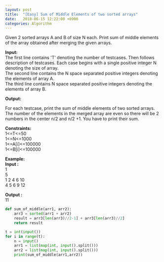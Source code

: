 ```yaml
---
layout: post
title:  "[Easy] Sum of Middle Elements of two sorted arrays"
date:   2018-06-15 12:22:00 +0900
categories: Algorithm
---
```


Given 2 sorted arrays A and B of size N each. Print sum of middle elements of the array obtained after merging the given arrays.

**Input:**  
The first line contains 'T' denoting the number of testcases. Then follows description of testcases.
Each case begins with a single positive integer N denoting the size of array.  
The second line contains the N space separated positive integers denoting the elements of array A.  
The third line contains N space separated positive integers denoting the elements of array B.
 

**Output:**

For each testcase, print the sum of middle elements of two sorted arrays. The number of the elements in the merged array are even so there will be 2 numbers in the center n/2 and n/2 +1. You have to print their sum. 


**Constraints:**  
 1<=T<=50  
 1<=N<=1000  
 1<=A[i]<=100000  
 1<=B[i]<=100000  


**Example:**  
**Input :**   
1  
5  
1 2 4 6 10  
4 5 6 9 12  
 
**Output :**  
11  

```python
def sum_of_middle(arr1, arr2):
    arr3 = sorted(arr1 + arr2)
    result = arr3[len(arr3)//2-1] + arr3[len(arr3)//2]
    return result

t = int(input())
for i in range(t):
    n = input()
    arr1 = list(map(int, input().split()))
    arr2 = list(map(int, input().split()))
    print(sum_of_middle(arr1,arr2))
```